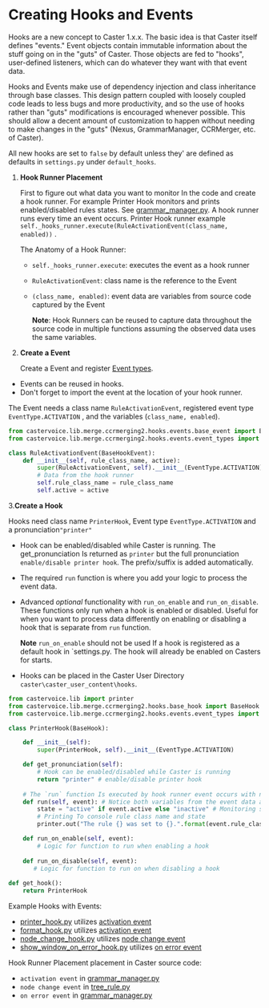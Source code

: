 # Creating Hooks and Events

Hooks are a new concept to Caster 1.x.x. The basic idea is that Caster itself defines "events." Event objects contain immutable information about the stuff going on in the "guts" of Caster. Those objects are fed to "hooks", user-defined listeners, which can do whatever they want with that event data.  

Hooks and Events make use of dependency injection and class inheritance through base classes. This design pattern coupled with loosely coupled code leads to less bugs and more productivity, and so the use of hooks rather than "guts" modifications is encouraged whenever possible. This should allow a decent amount of customization to happen without needing to make changes in the "guts" (Nexus, GrammarManager, CCRMerger, etc. of Caster). 

All new hooks are set to `false` by default unless they' are defined as defaults in `settings.py`  under `default_hooks`. 

1. **Hook Runner Placement**

   First to figure out what data you want to monitor In the code and create a hook runner. For example Printer Hook monitors and prints enabled/disabled rules states. See [grammar_manager.py](https://github.com/dictation-toolbox/Caster/blob/3ff4f7d7c9c01fec2059ffa5c4ca708fdb7d09ad/castervoice/lib/ctrl/mgr/grammar_manager.py#L151). A hook runner runs every time an event occurs. Printer Hook runner example `self._hooks_runner.execute(RuleActivationEvent(class_name, enabled))` .

   The Anatomy of a Hook Runner:

   - `self._hooks_runner.execute`: executes the event as a hook runner

   - `RuleActivationEvent`: class name is the reference to the Event

   - `(class_name, enabled)`: event data are variables from source code captured by the Event

      **Note**: Hook Runners can be reused to capture data throughout the source code in multiple functions assuming the observed data uses the same variables.

2. **Create a Event**

   Create a Event and register [Event types](https://github.com/dictation-toolbox/Caster/blob/master/castervoice/lib/merge/ccrmerging2/hooks/events/event_types.py). 

- Events can be reused in hooks.
- Don't forget to import the event at the location of your hook runner.

The Event needs a class name `RuleActivationEvent`,  registered event type `EventType.ACTIVATION` , and the variables (`class_name, enabled`). 

``` Python
from castervoice.lib.merge.ccrmerging2.hooks.events.base_event import BaseHookEvent
from castervoice.lib.merge.ccrmerging2.hooks.events.event_types import EventType

class RuleActivationEvent(BaseHookEvent):
    def __init__(self, rule_class_name, active):
        super(RuleActivationEvent, self).__init__(EventType.ACTIVATION)
        # Data from the hook runner
        self.rule_class_name = rule_class_name 
        self.active = active 
```

3.**Create a Hook**

   Hooks need class name `PrinterHook`, Event type `EventType.ACTIVATION` and a pronunciation`"printer"` 

- Hook can be enabled/disabled while Caster is running. The get_pronunciation Is returned as `printer` but the full pronunciation `enable/disable printer hook`.  The prefix/suffix is added automatically.

- The required `run` function is where you add your logic to process the event data.

- Advanced *optional* functionality with  `run_on_enable` and `run_on_disable`. These functions only run when a hook is enabled or disabled. Useful for when you want to process data differently on enabling or disabling a hook that is separate from  `run` function.

     **Note** `run_on_enable` should not be used If a hook is registered as a default hook in `settings.py.  The hook will already be enabled on Casters for starts.

- Hooks can be placed in the Caster User Directory `caster\caster_user_content\hooks`.

```python
from castervoice.lib import printer
from castervoice.lib.merge.ccrmerging2.hooks.base_hook import BaseHook
from castervoice.lib.merge.ccrmerging2.hooks.events.event_types import EventType

class PrinterHook(BaseHook):

    def __init__(self):
        super(PrinterHook, self).__init__(EventType.ACTIVATION)

    def get_pronunciation(self):
        # Hook can be enabled/disabled while Caster is running
        return "printer" # enable/disable printer hook    
    
    # The `run` function Is executed by hook runner event occurs with new data.
    def run(self, event): # Notice both variables from the event data are stored in `event`
        state = "active" if event.active else "inactive" # Monitoring state
        # Printing To console rule class name and state
        printer.out("The rule {} was set to {}.".format(event.rule_class_name, state))

    def run_on_enable(self, event):
        # Logic for function to run when enabling a hook
        
    def run_on_disable(self, event):
       # Logic for function to run on when disabling a hook
        
def get_hook():
    return PrinterHook
```

Example Hooks with Events:

- [printer_hook.py](https://github.com/dictation-toolbox/Caster/blob/master/castervoice/lib/merge/ccrmerging2/hooks/examples/printer_hook.py) utilizes [activation event](https://github.com/dictation-toolbox/Caster/blob/master/castervoice/lib/merge/ccrmerging2/hooks/events/activation_event.py)
- [format_hook.py](https://github.com/dictation-toolbox/Caster/blob/master/castervoice/lib/merge/ccrmerging2/hooks/standard_hooks/format_hook.py) utilizes  [activation event](https://github.com/dictation-toolbox/Caster/blob/master/castervoice/lib/merge/ccrmerging2/hooks/events/activation_event.py)
- [node_change_hook.py](https://github.com/dictation-toolbox/Caster/blob/master/castervoice/lib/merge/ccrmerging2/hooks/events/node_change_event.py) utilizes [node change event](https://github.com/dictation-toolbox/Caster/blob/master/castervoice/lib/merge/ccrmerging2/hooks/events/node_change_event.py)
- [show_window_on_error_hook.py](https://github.com/dictation-toolbox/Caster/blob/5172a44d3cd58619f6228231e3aef2fddd1f1fb3/castervoice/lib/ctrl/mgr/grammar_manager.py#L302) utilizes [on error event](https://github.com/dictation-toolbox/Caster/blob/master/castervoice/lib/merge/ccrmerging2/hooks/events/on_error_event.py)

Hook Runner Placement placement in Caster source code:

- `activation event` in [grammar_manager.py](https://github.com/dictation-toolbox/Caster/blob/3ff4f7d7c9c01fec2059ffa5c4ca708fdb7d09ad/castervoice/lib/ctrl/mgr/grammar_manager.py#L151)
- `node change event` in [tree_rule.py](https://github.com/dictation-toolbox/Caster/blob/5172a44d3cd58619f6228231e3aef2fddd1f1fb3/castervoice/lib/merge/selfmod/tree_rule/tree_rule.py#L57)
- `on error event` in [grammar_manager.py](https://github.com/dictation-toolbox/Caster/blob/5172a44d3cd58619f6228231e3aef2fddd1f1fb3/castervoice/lib/ctrl/mgr/grammar_manager.py#L302)
